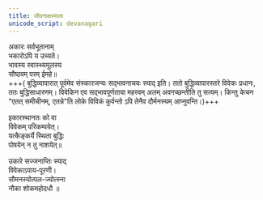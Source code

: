 ```yaml
---
title: जीवनाक्षरमाला
unicode_script: devanagari
---
```


अकारः सर्वभूतानाम्  
भकारोऽपि य उच्यते।  
भावस्य स्वास्थ्यमूलस्य  
सौष्ठवम् परम् ईमहे॥  
+++( बुद्धिव्यापारात् पूर्वमेव संस्कारजन्यः सद्भावनाचयः स्याद् इति। ततो बुद्धिव्यापारस्तरे विवेकः प्रधानः, ततः बुद्धिसाधारणम्।
 विवेकिन एव सद्भावपूर्णताया महत्त्वम् अलम् अवगच्छन्तीति तु सत्यम्। किन्तु केचन "एतत् समीचीनम्, एतन्ने"ति लोके विविकं कुर्वन्तो ऽपि तेनैव दौर्मनस्यम् आप्नुवन्ति।)+++

इकारस्थानतः को वा  
विवेकम् परिकम्पयेत्।  
यत्कैङ्कर्ये स्थिता बुद्धिः  
पोषयेन् न तु नाशयेत्॥  

उकारे सज्जनाप्तिः स्याद्  
विवेकाऽपाय-पूरणी।  
सौमनस्योत्पल-ज्योत्स्ना  
नौका शोकमहोदधौ ॥